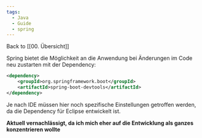 ```yaml
---
tags:
  - Java
  - Guide
  - spring
---
```

Back to [[00. Übersicht]]

Spring bietet die Möglichkeit an die Anwendung bei Änderungen im Code neu zustarten mit der Dependency:
```xml
<dependency>  
	<groupId>org.springframework.boot</groupId>  
	<artifactId>spring-boot-devtools</artifactId>  
</dependency>
```

Je nach IDE müssen hier noch spezifische Einstellungen getroffen werden, da die Dependency für Eclipse entwickelt ist.


**Aktuell vernachlässigt, da ich mich eher auf die Entwicklung als ganzes konzentrieren wollte**